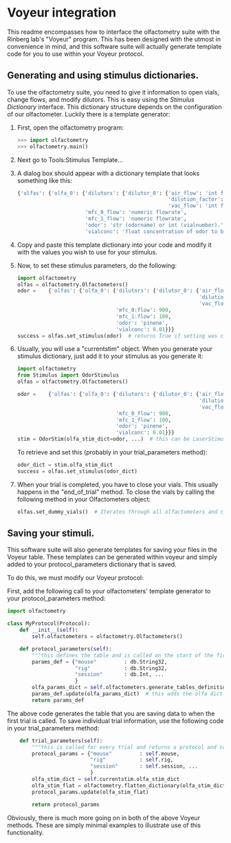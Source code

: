 # Voyeur integration
This readme encompasses how to interface the olfactometry suite with the Rinberg lab's "Voyeur" program. This has been
designed with the utmost in convenience in mind, and this software suite will actually generate template code for you
to use within your Voyeur protocol.

## Generating and using stimulus dictionaries.
To use the olfactometry suite, you need to give it information to open vials, change flows, and modify dilutors. This
is easy using the *Stimulus Dictionary* interface. This dictionary structure depends on the configuration of our
olfactometer. Luckily there is a template generator:

1. First, open the olfactometry program:
    ```python
    >>> import olfactometry
    >>> olfactometry.main()
    ```

2. Next go to Tools:Stimulus Template...
3. A dialog box should appear with a dictionary template that looks something like this:

    ```python
    {'olfas': {'olfa_0': {'dilutors': {'dilutor_0': {'air_flow': 'int flowrate in flow units',
                                                     'dilution_factor': 'float (optional)',
                                                     'vac_flow': 'int flowrate in flow units'}},
                          'mfc_0_flow': 'numeric flowrate',
                          'mfc_1_flow': 'numeric flowrate',
                          'odor': 'str (odorname) or int (vialnumber).',
                          'vialconc': 'float concentration of odor to be presented (optional if using vialnumber)'}}}
    ```
4. Copy and paste this template dictionary into your code and modify it with the values you wish to use for your stimulus.
5. Now, to set these stimulus parameters, do the following:

    ```python
    import olfactometry
    olfas = olfactometry.Olfactometers()
    odor =    {'olfas': {'olfa_0': {'dilutors': {'dilutor_0': {'air_flow': 900,
                                                               'dilution_factor': 0.1,
                                                               'vac_flow': 900}},
                                    'mfc_0:flow': 900,
                                    'mfc_1:flow': 100,
                                    'odor': 'pinene',
                                    'vialconc': 0.01}}}
    success = olfas.set_stimulus(odor)  # returns True if setting was completed.
    ```
6. Usually, you will use a "currentstim" object. When you generate your stimulus dictionary, just add it to your
stimulus as you generate it:

    ```python
    import olfactometry
    from Stimulus import OdorStimulus
    olfas = olfactometry.Olfactometers()

    odor =    {'olfas': {'olfa_0': {'dilutors': {'dilutor_0': {'air_flow': 900,
                                                               'dilution_factor': 0.1,
                                                               'vac_flow': 900}},
                                    'mfc_0_flow': 900,
                                    'mfc_1_flow': 100,
                                    'odor': 'pinene',
                                    'vialconc': 0.01}}}
    stim = OdorStim(olfa_stim_dict=odor, ...)  # this can be LaserStimulus or LaserTrainStimulus too
    ```

    To retrieve and set this (probably in your trial_parameters method):

    ```python
    odor_dict = stim.olfa_stim_dict
    success = olfas.set_stimulus(odor_dict)
    ```

7. When your trial is completed, you have to close your vials. This usually happens in the "end_of_trial" method. To
close the vials by calling the following method in your Olfactometers object:

    ```python
    olfas.set_dummy_vials()  # Iterates through all olfactometers and closes all the vials.
    ```

## Saving your stimuli.
This software suite will also generate templates for saving your files in the Voyeur table. These templates can be
generated within voyeur and simply added to your protocol_parameters dictionary that is saved.

To do this, we must modify our Voyeur protocol:

First, add the following call to your olfactometers' template generator to your protocol_parameters method:

```python
import olfactometry

class MyProtocol(Protocol):
    def __init__(self):
        self.olfactometers = olfactometry.Olfactometers()

    def protocol_parameters(self):
        """this defines the table and is called on the start of the first trial."""
        params_def = {"mouse"         : db.String32,
                      "rig"           : db.String32,
                      "session"       : db.Int, ...
                      }
        olfa_params_dict = self.olfactometers.generate_tables_definition()
        params_def.update(olfa_params_dict)  # this adds the olfa dict to the main dictionary.
        return params_def
```

The above code generates the table that you are saving data to when the first trial is called. To save individual trial
information, use the following code in your trial_parameters method:

```python
    def trial_parameters(self):
        """this is called for every trial and returns a protocol and controller dictionary of trial parameters"""
        protocol_params = {"mouse"         : self.mouse,
                           "rig"           : self.rig,
                           "session"       : self.session, ...
                           }
        olfa_stim_dict = self.currentstim.olfa_stim_dict
        olfa_stim_flat = olfactometry.flatten_dictionary(olfa_stim_dict)  # this flattens the dictionary for saving.
        protocol_params.update(olfa_stim_flat)

        return protocol_params
```

Obviously, there is much more going on in both of the above Voyeur methods. These are simply minimal examples to illustrate use
of this functionality.